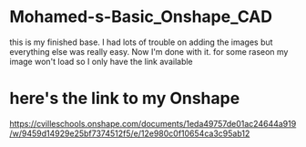 # Mohamed-s-Basic_Onshape_CAD
 this is my finished base. I had lots of trouble on adding the images but everything else was really easy. Now I'm done with it.
for some raseon my image won't load so I only have the link available 

# here's the link to my Onshape
https://cvilleschools.onshape.com/documents/1eda49757de01ac24644a919/w/9459d14929e25bf7374512f5/e/12e980c0f10654ca3c95ab12
